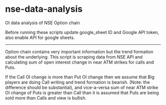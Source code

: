 # nse-data-analysis
OI data analysis of NSE Option chain


Before running these scripts update google_sheet ID and Google API token, also enable API for google sheets.

---------

Option chain contains very important information but the trend formation about the underlying. This script is scraping data from NSE API and calculating sum of open interest change in near ATM strikes for calls and Puts.

If the Call OI change is more than Put OI change then we assume that Big players are doing Call writing and trend formation is bearish. (Note: the difference should be substantial), and vice-a-versa sum of near ATM strike OI change of Puts is greater than Call than it is assumed that Puts are being sold more than Calls and view is bullish.

